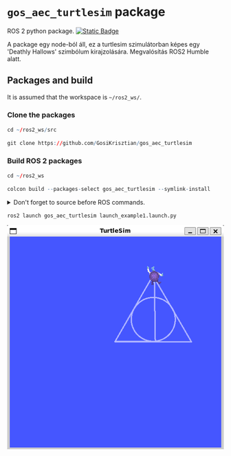 # `gos_aec_turtlesim` package
ROS 2 python package.  [![Static Badge](https://img.shields.io/badge/ROS_2-Humble-34aec5)](https://docs.ros.org/en/humble/)

A package egy node-ból áll, ez a turtlesim szimulátorban képes egy 'Deathly Hallows' szimbólum kirajzolására.
Megvalósítás ROS2 Humble alatt.

## Packages and build

It is assumed that the workspace is `~/ros2_ws/`.


### Clone the packages
``` r
cd ~/ros2_ws/src
```
``` r
git clone https://github.com/GosiKrisztian/gos_aec_turtlesim
```

### Build ROS 2 packages
``` r
cd ~/ros2_ws
```
``` r
colcon build --packages-select gos_aec_turtlesim --symlink-install
```

<details>
<summary> Don't forget to source before ROS commands.</summary>

``` bash
source ~/ros2_ws/install/setup.bash
```
</details>

``` r
ros2 launch gos_aec_turtlesim launch_example1.launch.py
```

![deathly_hallows_turtlesim2](img/deathly_hallows_turtlesim2.png)

